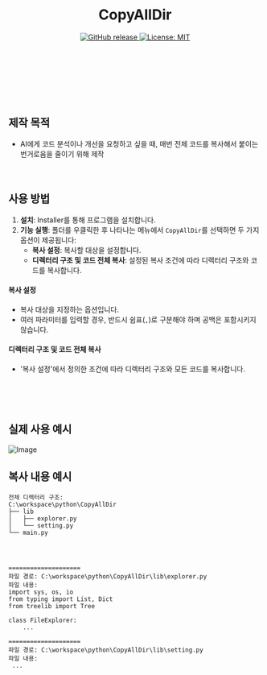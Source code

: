 <div align="center">
	<h1>CopyAllDir</h1>
		<a href="https://github.com/penguinhing/CopyAllDir/releases/tag/v1.0">
		<img src="https://img.shields.io/github/v/release/penguinhing/CopyAllDir?color=4CAF50" alt="GitHub release">
	</a>
		<a href="https://opensource.org/licenses/MIT">
		<img src="https://img.shields.io/badge/License-MIT-yellow.svg" alt="License: MIT">
	</a>
</div>

<br/><br/><br/><br/><br/><br/>
## 제작 목적
- AI에게 코드 분석이나 개선을 요청하고 싶을 때, 매번 전체 코드를 복사해서 붙이는 번거로움을 줄이기 위해 제작
<br/><br/><br/>

## 사용 방법
1. **설치**: Installer를 통해 프로그램을 설치합니다.
2. **기능 실행**: 폴더를 우클릭한 후 나타나는 메뉴에서 `CopyAllDir`를 선택하면 두 가지 옵션이 제공됩니다:
   - **복사 설정**: 복사할 대상을 설정합니다.
   - **디렉터리 구조 및 코드 전체 복사**: 설정된 복사 조건에 따라 디렉터리 구조와 코드를 복사합니다.


#### 복사 설정
- 복사 대상을 지정하는 옵션입니다.
- 여러 파라미터를 입력할 경우, 반드시 쉼표(`,`)로 구분해야 하며 공백은 포함시키지 않습니다.


#### 디렉터리 구조 및 코드 전체 복사
- '복사 설정'에서 정의한 조건에 따라 디렉터리 구조와 모든 코드를 복사합니다.

<br/><br/><br/>

## 실제 사용 예시
![Image](https://github.com/user-attachments/assets/b4c162e0-22ba-4241-aefb-5eff4f4ba0c7)


## 복사 내용 예시
```
전체 디렉터리 구조:
C:\workspace\python\CopyAllDir
├── lib
│   ├── explorer.py
│   └── setting.py
└── main.py




====================
파일 경로: C:\workspace\python\CopyAllDir\lib\explorer.py
파일 내용:
import sys, os, io
from typing import List, Dict
from treelib import Tree

class FileExplorer:
    ...
	
====================
파일 경로: C:\workspace\python\CopyAllDir\lib\setting.py
파일 내용:
 ...
```

